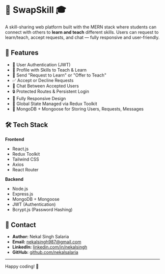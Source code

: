 # 🔄 SwapSkill 🎓  
A skill-sharing web platform built with the MERN stack where students can connect with others to **learn and teach** different skills. Users can request to learn/teach, accept requests, and chat — fully responsive and user-friendly.

## 🚀 Features

- 👤 User Authentication (JWT)
- 📄 Profile with Skills to Teach & Learn
- 📨 Send "Request to Learn" or "Offer to Teach"
- ✅ Accept or Decline Requests
- 💬 Chat Between Accepted Users
- 🔒 Protected Routes & Persistent Login
- 📱 Fully Responsive Design
- 🔄 Global State Managed via Redux Toolkit
- 📁 MongoDB + Mongoose for Storing Users, Requests, Messages

## 🛠️ Tech Stack

**Frontend**  
- React.js  
- Redux Toolkit  
- Tailwind CSS  
- Axios  
- React Router

**Backend**  
- Node.js  
- Express.js  
- MongoDB + Mongoose  
- JWT (Authentication)  
- Bcrypt.js (Password Hashing)

## 📧 Contact

- **Author:** Nekal Singh Salaria  
- **Email:** [nekalsingh987@gmail.com](mailto:nekalsingh987@gmail.com)  
- **LinkedIn:** [linkedin.com/in/nekalsingh](https://www.linkedin.com/in/nekalsingh)  
- **GitHub:** [github.com/nekalsalaria](https://github.com/nekalsalaria/nekalsalaria)

---

Happy coding! 🚀

